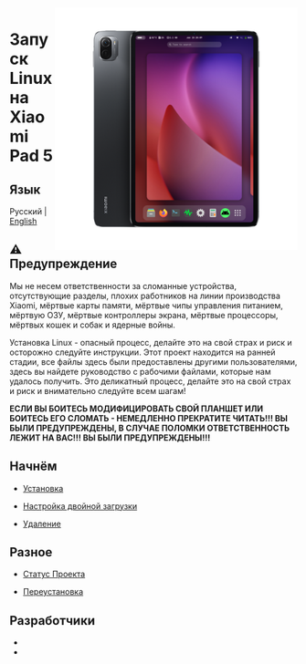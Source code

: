 <img align="right" src="./assets/nabu.png" width="425" alt="Linux Running On A Xiaomi Pad 5">


# Запуск Linux на Xiaomi Pad 5
## Язык
Русский | [English](README.md)
## ⚠️ Предупреждение
Мы не несем ответственности за сломанные устройства, отсутствующие разделы, плохих работников на линии производства Xiaomi, мёртвые карты памяти, мёртвые чипы управления питанием, мёртвую ОЗУ, мёртвые контроллеры экрана, мёртвые процессоры, мёртвых кошек и собак и ядерные войны.

Установка Linux - опасный процесс, делайте это на свой страх и риск и осторожно следуйте инструкции.
Этот проект находится на ранней стадии, все файлы здесь были предоставлены другими пользователями, здесь вы найдете руководство с рабочими файлами, которые нам удалось получить. Это деликатный процесс, делайте это на свой страх и риск и внимательно следуйте всем шагам!

**ЕСЛИ ВЫ БОИТЕСЬ МОДИФИЦИРОВАТЬ СВОЙ ПЛАНШЕТ ИЛИ БОИТЕСЬ ЕГО СЛОМАТЬ - НЕМЕДЛЕННО ПРЕКРАТИТЕ ЧИТАТЬ!!! ВЫ БЫЛИ ПРЕДУПРЕЖДЕНЫ, В СЛУЧАЕ ПОЛОМКИ ОТВЕТСТВЕННОСТЬ ЛЕЖИТ НА ВАС!!! ВЫ БЫЛИ ПРЕДУПРЕЖДЕНЫ!!!**

## Начнём

- [Установка](guide/install-selection.md)

- [Настройка двойной загрузки](guide/dualboot-selection.md)

- [Удаление](guide/uninstall-selection.md)

## Разное

- [Статус Проекта](guide/status-selection.md)

- [Переустановка](guide/reinstalling-selection.md)
## Разработчики
- 
- 
